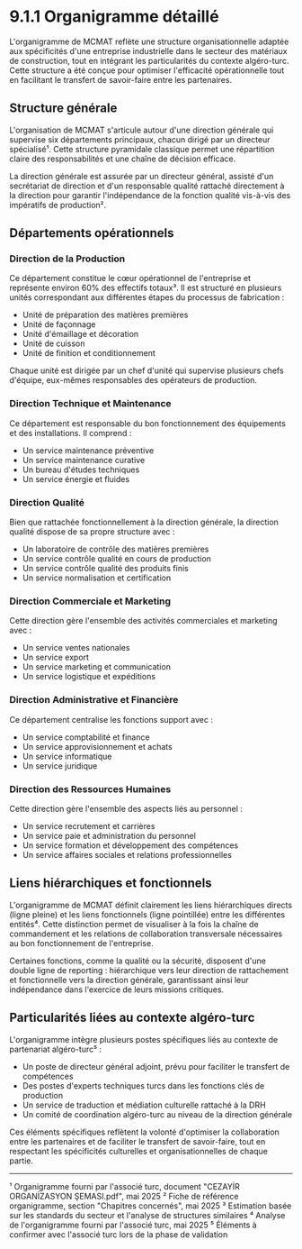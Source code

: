 # 9.1.1 Organigramme détaillé

L'organigramme de MCMAT reflète une structure organisationnelle adaptée aux spécificités d'une entreprise industrielle dans le secteur des matériaux de construction, tout en intégrant les particularités du contexte algéro-turc. Cette structure a été conçue pour optimiser l'efficacité opérationnelle tout en facilitant le transfert de savoir-faire entre les partenaires.

## Structure générale

L'organisation de MCMAT s'articule autour d'une direction générale qui supervise six départements principaux, chacun dirigé par un directeur spécialisé¹. Cette structure pyramidale classique permet une répartition claire des responsabilités et une chaîne de décision efficace.

La direction générale est assurée par un directeur général, assisté d'un secrétariat de direction et d'un responsable qualité rattaché directement à la direction pour garantir l'indépendance de la fonction qualité vis-à-vis des impératifs de production².

## Départements opérationnels

### Direction de la Production
Ce département constitue le cœur opérationnel de l'entreprise et représente environ 60% des effectifs totaux³. Il est structuré en plusieurs unités correspondant aux différentes étapes du processus de fabrication :
- Unité de préparation des matières premières
- Unité de façonnage
- Unité d'émaillage et décoration
- Unité de cuisson
- Unité de finition et conditionnement

Chaque unité est dirigée par un chef d'unité qui supervise plusieurs chefs d'équipe, eux-mêmes responsables des opérateurs de production.

### Direction Technique et Maintenance
Ce département est responsable du bon fonctionnement des équipements et des installations. Il comprend :
- Un service maintenance préventive
- Un service maintenance curative
- Un bureau d'études techniques
- Un service énergie et fluides

### Direction Qualité
Bien que rattachée fonctionnellement à la direction générale, la direction qualité dispose de sa propre structure avec :
- Un laboratoire de contrôle des matières premières
- Un service contrôle qualité en cours de production
- Un service contrôle qualité des produits finis
- Un service normalisation et certification

### Direction Commerciale et Marketing
Cette direction gère l'ensemble des activités commerciales et marketing avec :
- Un service ventes nationales
- Un service export
- Un service marketing et communication
- Un service logistique et expéditions

### Direction Administrative et Financière
Ce département centralise les fonctions support avec :
- Un service comptabilité et finance
- Un service approvisionnement et achats
- Un service informatique
- Un service juridique

### Direction des Ressources Humaines
Cette direction gère l'ensemble des aspects liés au personnel :
- Un service recrutement et carrières
- Un service paie et administration du personnel
- Un service formation et développement des compétences
- Un service affaires sociales et relations professionnelles

## Liens hiérarchiques et fonctionnels

L'organigramme de MCMAT définit clairement les liens hiérarchiques directs (ligne pleine) et les liens fonctionnels (ligne pointillée) entre les différentes entités⁴. Cette distinction permet de visualiser à la fois la chaîne de commandement et les relations de collaboration transversale nécessaires au bon fonctionnement de l'entreprise.

Certaines fonctions, comme la qualité ou la sécurité, disposent d'une double ligne de reporting : hiérarchique vers leur direction de rattachement et fonctionnelle vers la direction générale, garantissant ainsi leur indépendance dans l'exercice de leurs missions critiques.

## Particularités liées au contexte algéro-turc

L'organigramme intègre plusieurs postes spécifiques liés au contexte de partenariat algéro-turc⁵ :
- Un poste de directeur général adjoint, prévu pour faciliter le transfert de compétences
- Des postes d'experts techniques turcs dans les fonctions clés de production
- Un service de traduction et médiation culturelle rattaché à la DRH
- Un comité de coordination algéro-turc au niveau de la direction générale

Ces éléments spécifiques reflètent la volonté d'optimiser la collaboration entre les partenaires et de faciliter le transfert de savoir-faire, tout en respectant les spécificités culturelles et organisationnelles de chaque partie.

---

¹ Organigramme fourni par l'associé turc, document "CEZAYİR ORGANİZASYON ŞEMASI.pdf", mai 2025
² Fiche de référence organigramme, section "Chapitres concernés", mai 2025
³ Estimation basée sur les standards du secteur et l'analyse de structures similaires
⁴ Analyse de l'organigramme fourni par l'associé turc, mai 2025
⁵ Éléments à confirmer avec l'associé turc lors de la phase de validation
